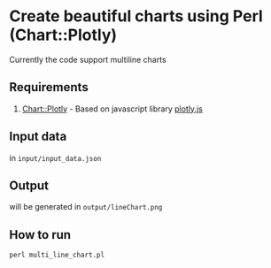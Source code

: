 # Create beautiful charts using Perl (Chart::Plotly)

Currently the code support multiline charts

## Requirements
1. [Chart::Plotly](https://metacpan.org/pod/Chart::Plotly) - Based on javascript library [plotly.js](https://plotly.com/javascript/)

## Input data
in `input/input_data.json`

## Output
will be generated in `output/lineChart.png`

## How to run
`perl multi_line_chart.pl`
